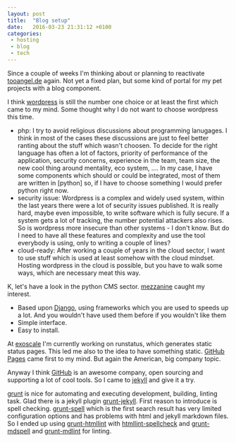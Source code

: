 ```yaml
---
layout: post
title:  "Blog setup"
date:   2016-03-23 21:31:12 +0100
categories:
 - hosting
 - blog
 - tech
---
```


Since a couple of weeks I'm thinking about or planning to reactivate
[tooangel.de] again. Not yet a fixed plan, but some kind of portal for
my pet projects with a blog component.

I think [wordpress] is still the number one choice or at least the first which
came to my mind. Some thought why I do not want to choose wordpress this time.

 - php: I try to avoid religious discussions about programming lanugages. I
think in most of the cases these discussions are just to feel better ranting
about the stuff which wasn't choosen. To decide for the right language has
often a lot of factors, priority of performance of the application, security
concerns, experience in the team, team size, the new cool thing around
mentality, eco system, ....
In my case, I have some components which should or could be integrated, most
of them are written in [python] so, if I have to choose something I would
prefer python right now.
 - security issue: Wordpress is a complex and widely used system, within the
last years there were a lot of security issues published. It is really hard,
maybe even impossible, to write software which is fully secure. If a system
gets a lot of tracking, the number potential attackers also rises. So is
wordpress more insecure than other systems - I don't know. But do I need to
have all these features and complexity and use the tool everybody is using,
only to writing a couple of lines?
 - cloud-ready: After working a couple of years in the cloud sector, I want to
use stuff which is used at least somehow with the cloud mindset. Hosting
wordpress in the cloud is possible, but you have to walk some ways, which are
necessary meat this way.

K, let's have a look in the python CMS sector. [mezzanine] caught my interest.

 - Based upon [Django], using frameworks which you are used to speeds up a lot.
And you wouldn't have used them before if you wouldn't like them
 - Simple interface.
 - Easy to install.


At [exoscale] I'm currently working on runstatus, which generates static status
pages. This led me also to the idea to have something static. [GitHub Pages]
came first to my mind. But again the American, big company topic.

Anyway I think [GitHub] is an awesome company, open sourcing and supporting a
lot of cool tools. So I came to [jekyll] and give it a try.

[grunt] is nice for automating and executing development, building, linting task.
Glad there is a jekyll plugin [grunt-jekyll]. First reason to introduce is
spell checking.
[grunt-spell] which is the first search result has very limited configuration
options and has problems with html and jekyll markdown files.
So I ended up using [grunt-htmllint] with [htmllint-spellcheck] and
[grunt-mdspell] and [grunt-mdlint] for linting.



[exoscale]: https://www.exoscale.ch/
[Django]: https://www.djangoproject.com/
[GitHub]: https://github.com
[GitHub Pages]: https://pages.github.com/
[grunt]: http://gruntjs.com/
[grunt-jekyll]: https://github.com/dannygarcia/grunt-jekyll
[grunt-htmllint]: https://www.npmjs.com/package/grunt-htmllint
[grunt-mdlint]: https://github.com/ChrisWren/grunt-mdlint
[grunt-spell]: https://github.com/shama/grunt-spell
[htmllint-spellcheck]: https://github.com/htmllint/htmllint-spellcheck
[grunt-mdspell]: https://www.npmjs.com/package/grunt-mdspell
[jekyll]: https://jekyllrb.com/
[mezzanine]: http://mezzanine.jupo.org/
[runstatus]: https://runstatus.com/
[tooangel.de]: http://www.tooangel.de
[wordpress]: https://wordpress.com/
